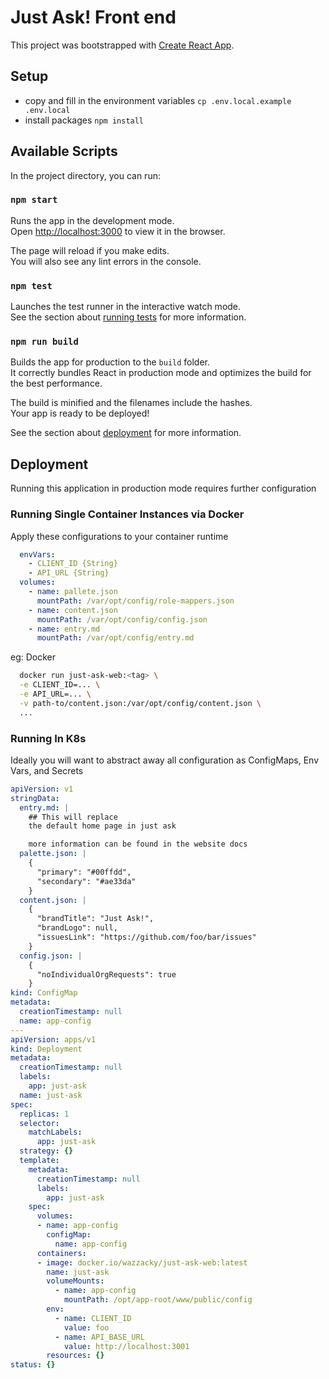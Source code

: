 # Just Ask! Front end

This project was bootstrapped with [Create React App](https://github.com/facebook/create-react-app).

## Setup
- copy and fill in the environment variables `cp .env.local.example .env.local`
- install packages `npm install`

## Available Scripts

In the project directory, you can run:

### `npm start`

Runs the app in the development mode.\
Open [http://localhost:3000](http://localhost:3000) to view it in the browser.

The page will reload if you make edits.\
You will also see any lint errors in the console.

### `npm test`

Launches the test runner in the interactive watch mode.\
See the section about [running tests](https://facebook.github.io/create-react-app/docs/running-tests) for more information.

### `npm run build`

Builds the app for production to the `build` folder.\
It correctly bundles React in production mode and optimizes the build for the best performance.

The build is minified and the filenames include the hashes.\
Your app is ready to be deployed!

See the section about [deployment](https://facebook.github.io/create-react-app/docs/deployment) for more information.


## Deployment

Running this application in production mode requires further configuration

### Running Single Container Instances via Docker

Apply these configurations to your container runtime
```yaml
  envVars:
    - CLIENT_ID {String}
    - API_URL {String}
  volumes:
    - name: pallete.json
      mountPath: /var/opt/config/role-mappers.json
    - name: content.json
      mountPath: /var/opt/config/config.json
    - name: entry.md
      mountPath: /var/opt/config/entry.md
```

eg: Docker

```sh
  docker run just-ask-web:<tag> \
  -e CLIENT_ID=... \
  -e API_URL=... \
  -v path-to/content.json:/var/opt/config/content.json \ 
  ...
```

### Running In K8s

Ideally you will want to abstract away all configuration as ConfigMaps, Env Vars, and Secrets

```yaml
apiVersion: v1
stringData:
  entry.md: |
    ## This will replace
    the default home page in just ask

    more information can be found in the website docs
  palette.json: |
    {
      "primary": "#00ffdd",
      "secondary": "#ae33da"
    }
  content.json: |
    {
      "brandTitle": "Just Ask!",
      "brandLogo": null,
      "issuesLink": "https://github.com/foo/bar/issues"
    }
  config.json: |
    {
      "noIndividualOrgRequests": true
    }
kind: ConfigMap
metadata:
  creationTimestamp: null
  name: app-config
---
apiVersion: apps/v1
kind: Deployment
metadata:
  creationTimestamp: null
  labels:
    app: just-ask
  name: just-ask
spec:
  replicas: 1
  selector:
    matchLabels:
      app: just-ask
  strategy: {}
  template:
    metadata:
      creationTimestamp: null
      labels:
        app: just-ask
    spec:
      volumes:
      - name: app-config
        configMap: 
          name: app-config
      containers:
      - image: docker.io/wazzacky/just-ask-web:latest
        name: just-ask
        volumeMounts:
          - name: app-config
            mountPath: /opt/app-root/www/public/config
        env:
          - name: CLIENT_ID
            value: foo
          - name: API_BASE_URL
            value: http://localhost:3001
        resources: {}
status: {}
```